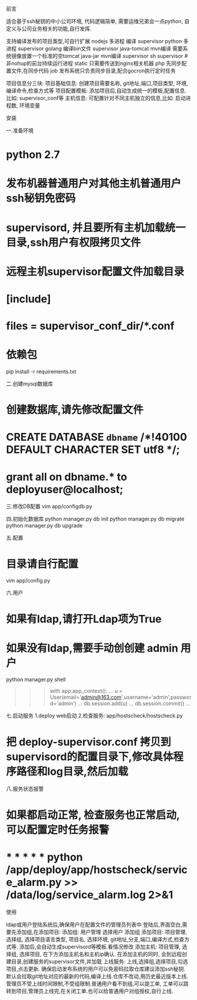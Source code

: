 前言

适合基于ssh秘钥的中小公司环境, 代码逻辑简单, 需要运维兄弟会一点python, 自定义与公司业务相关的功能,自行发挥.


支持编译发布的项目类型,可自行扩展
nodejs 多进程 编译         supervisor
python 多进程              supervisor
golang        编译bin文件  supervisor
java-tomcat   mvn编译  需要系统镜像放置一个标准的空tomcat
java-jar      mvn编译      supervisor
sh                         supervisor # 非nohup的前台持续运行进程
static        只需要传送到nginx相关机器
php           先同步配置文件,在同步代码
job           发布系统只负责同步目录,配合gocron执行定时任务


项目信息分三块:
项目基础信息:  创建项目需要名称, git地址,端口,项目类型, 环境, 编译命令,检查方式等
项目配置模板:  添加项目后,自动生成统一的模板,配置信息.比如: supervisor_conf等
主机信息:      可配置针对不同主机独立的信息,比如: 启动进程数, 环境变量


安装

一.准备环境
# python 2.7
# 发布机器普通用户对其他主机普通用户ssh秘钥免密码
# supervisord, 并且要所有主机加载统一目录,ssh用户有权限拷贝文件
# 远程主机supervisor配置文件加载目录
# [include]
# files = supervisor_conf_dir/*.conf

# 依赖包
pip install -r requirements.txt

二.创建mysql数据库
# 创建数据库,请先修改配置文件
# CREATE DATABASE `dbname` /*!40100 DEFAULT CHARACTER SET utf8 */;
# grant all on dbname.* to deployuser@localhost;


三.修改DB配置
vim app/configdb.py


四.初始化数据库
python manager.py db init
python manager.py db migrate
python manager.py db upgrade




五.配置
# 目录请自行配置
vim app/config.py


六.用户
# 如果有ldap,请打开Ldap项为True
# 如果没有ldap,需要手动创创建 admin 用户
python manager.py shell

>>> with app.app_context():
...     u = User(email='admin@163.com',username='admin',password='admin')
...     db.session.add(u)
...     db.session.commit()
...
>>>


七.启动服务
1.deploy web启动
2.检查服务:  app/hostscheck/hostscheck.py
# 把 deploy-supervisor.conf 拷贝到 supervisord的配置目录下,修改具体程序路径和log目录,然后加载


八.服务状态报警
# 如果都启动正常, 检查服务也正常启动, 可以配置定时任务报警
# * * * * * python /app/deploy/app/hostscheck/service_alarm.py >> /data/log/service_alarm.log 2>&1



使用

ldap或用户登陆系统后,确保用户在配置文件的管理员列表中
登陆后,界面空白,需要先添加组,在添加项目: 
添加组: 用户管理 选择用户 添加组
添加项目: 项目管理, 选择组, 选择项目语言类型, 项目名, 选择环境, git地址,分支,端口,编译方式,检查方式等. 添加后,会自动生成supervisord等模板.看情况修改
添加主机: 项目管理, 选择组, 选择项目, 在下方添加主机名和主机ip确认. 在添加主机的同时, 会到远程创建目录,创建服务的supervisor文件,并加载
上线服务: 上线,选择组,选择项目,勾选项目,点击更新. 确保启动发布系统的用户可以免密码拉取仓库建议添加ssh秘钥. 默认会拉取git地址对应的最新的代码,编译上线.仓库不改动,用历史最近版本上线.
管理员不受上线时间限制,不受组限制.普通用户看不到组,可以提工单, 工单可以跳转到项目,管理员上线完,在关闭工单.也可以给普通用户对组授权,自行上线.



